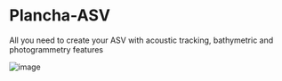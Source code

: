 # Plancha-ASV
All you need to create your ASV with acoustic tracking, bathymetric and photogrammetry features

![image](https://github.com/pierregoge/Plancha-ASV/Photos/ASV_plancha_acoustic_mode.jpg])

